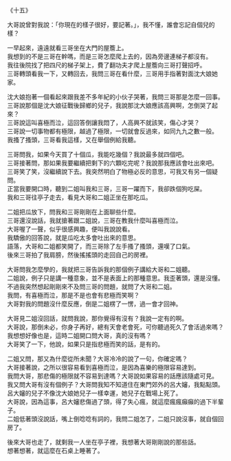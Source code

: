 《十五》  
  
大哥說曾對我說：「你現在的樣子很好，要記著。」，我不懂，誰會忘記自個兒的樣？  
  
一早起來，遠遠就看三哥坐在大門的屋簷上。  
我想到的不是三哥在幹嗎，而是三哥怎麼爬上去的，因為旁邊連梯子都沒有。  
我往後院找了把四尺的梯子架上，費了翻功夫才爬上屋簷向三哥打聲招呼。  
三哥轉頭看我一下，又轉回去，我問三哥在看什麼，三哥用手指著對面沈大娘她家。  
  
沈大娘抱著一個看起來跟我差不多年紀的小伙子哭著，我問三哥那是怎麼一回事。  
三哥說那個是沈大娘征戰後歸鄉的兒子，我說那沈大娘應該高興啊，怎倒哭了起來？  
三哥說這叫喜極而泣，這回答倒讓我悶了，人高興不就該笑，傷心才哭？  
三哥說一切事物都有極限，越過了極限，一切就會反過來，如同九九之數一般。  
我搔了搔頭，三哥看我這樣，又在舉個例給我聽。  
  
三哥問我，如果今天買了十個瓜，我能吃幾個？我說最多就四個吧。  
三哥接著問，那如果我要繼續把剩下的六顆吃完呢？我說那我應該會吐出來吧。  
三哥笑了笑，沒繼續說下去。我突然明白了物極必反的意思，可我又有另一個疑問。  
正當我要開口時，聽到二姐叫我和三哥，三哥一躍而下，我卻跌個狗吃屎。  
我和三哥往亭子走去，看見大哥和二姐正坐在那吃瓜。  
  
二姐把瓜放下，問我和三哥剛剛在上面聊些什麼。  
三哥還沒說話，我就搶著跟二姐說，三哥在教我什麼叫喜極而泣。  
大哥喔了一聲，似乎很感興趣，便叫我說說看。  
我驕傲的回答說，就是瓜吃太多會吐出來的意思。  
語落，大哥和二姐都笑開了，而三哥除了左手搔了搔頭，還嘆了口氣。  
後來三哥拍了我肩膀，然後搖搖頭的走回自己的房裡。  
  
大哥問我怎麼學的，我就把三哥告訴我的那個例子講給大哥和二姐聽。  
二姐說，例子只是講一種意象，並不是表面上的那種意思。我歪著頭，還是沒懂。  
不過我突然想起剛剛來不及問三哥的問題，就問了大哥和二姐。  
我問，有喜極而泣，那是不是也會有悲極而笑啊？  
大哥對我的問題沒什麼反應，倒是二姐楞了一愣，過一會才回神。  
  
大哥見二姐沒回話，就問我說，那你覺得有沒有？我說一定有的啊。  
大哥說，那倒未必，你身子再好，總有天會老會死，可你聽過死久了會活過來嗎？  
我想想好像也是，這時二姐開口問大哥，真的沒有嗎？  
大哥笑了一下，他說，如果只是指悲極而笑的話，是有的。  
  
二姐又問，那又為什麼從所未聞？大哥冷冷的說了一句，你確定嗎？  
大哥接著說，之所以很容易看到喜極而泣，是因為喜樂的極限容易達到。  
我問大哥，那悲傷的極限就不容易到達嗎？大哥說如果容易的話應該隨處可見。  
我又問大哥有沒有個例子？大哥問我知不知道住在東門郊外的呂大嬸，我點點頭。  
呂大嬸的兒子不像沈大娘她兒子一樣幸運，她兒子在戰場上死了。  
大哥說，因為這事，呂大嬸悲傷過了頭，得了失心瘋，就這麼瘋瘋癲癲的過下半輩子。  
二姐低著頭沒說話，嘴上倒唸唸有詞的，我問二姐怎了，二姐只說沒事，就自個回房了。  
  
後來大哥也走了，就剩我一人坐在亭子裡，我想著大哥剛剛說的那些話。  
想著想著，就這麼在石桌上睡著了。  
